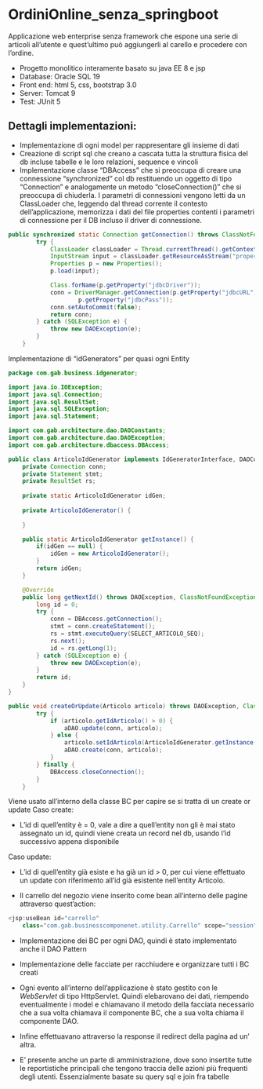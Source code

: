 # OrdiniOnline_senza_springboot
Applicazione web enterprise senza framework che espone una serie di articoli all’utente e quest’ultimo può aggiungerli al carello e procedere con l’ordine.

- Progetto monolitico interamente basato su java EE 8 e jsp
- Database: Oracle SQL 19
- Front end: html 5, css, bootstrap 3.0
- Server: Tomcat 9
- Test: JUnit 5

## Dettagli implementazioni:

- Implementazione di ogni model per rappresentare gli insieme di dati
- Creazione di script sql che creano a cascata tutta la struttura fisica del db incluse tabelle e le loro relazioni, sequence e vincoli
- Implementazione classe “DBAccess” che si preoccupa di creare una connessione “synchronized” col db restituendo un oggetto di tipo “Connection” e analogamente un metodo “closeConnection()” che si preoccupa di chiuderla. I parametri di connessioni vengono letti da un ClassLoader che, leggendo dal thread corrente il contesto dell’applicazione, memorizza i dati del file properties contenti i parametri di connessione per il DB incluso il driver di connessione.

```java
public synchronized static Connection getConnection() throws ClassNotFoundException, DAOException, IOException {
		try {
			ClassLoader classLoader = Thread.currentThread().getContextClassLoader();
			InputStream input = classLoader.getResourceAsStream("properties/config.properties");
			Properties p = new Properties();
			p.load(input);

			Class.forName(p.getProperty("jdbcDriver"));
			conn = DriverManager.getConnection(p.getProperty("jdbcURL"), p.getProperty("jdbcUsername"),
					p.getProperty("jdbcPass"));
			conn.setAutoCommit(false);
			return conn;
		} catch (SQLException e) {
			throw new DAOException(e);
		}
	}

```

Implementazione di “idGenerators” per quasi ogni Entity

```java
package com.gab.business.idgenerator;

import java.io.IOException;
import java.sql.Connection;
import java.sql.ResultSet;
import java.sql.SQLException;
import java.sql.Statement;

import com.gab.architecture.dao.DAOConstants;
import com.gab.architecture.dao.DAOException;
import com.gab.architecture.dbaccess.DBAccess;

public class ArticoloIdGenerator implements IdGeneratorInterface, DAOConstants{
	private Connection conn;
	private Statement stmt;
	private ResultSet rs;
	
	private static ArticoloIdGenerator idGen;
	
	private ArticoloIdGenerator() {
		
	}

	public static ArticoloIdGenerator getInstance() {
		if(idGen == null) {
			idGen = new ArticoloIdGenerator();
		}
		return idGen;
	}

	@Override
	public long getNextId() throws DAOException, ClassNotFoundException, IOException {
		long id = 0;
		try {
			conn = DBAccess.getConnection();
			stmt = conn.createStatement();
			rs = stmt.executeQuery(SELECT_ARTICOLO_SEQ);
			rs.next();
			id = rs.getLong(1);
		} catch (SQLException e) {
			throw new DAOException(e);
		}
		return id;
	}
}

```

```java
public void createOrUpdate(Articolo articolo) throws DAOException, ClassNotFoundException, IOException {
		try {
			if (articolo.getIdArticolo() > 0) {
				aDAO.update(conn, articolo);
			} else {
				articolo.setIdArticolo(ArticoloIdGenerator.getInstance().getNextId());
				aDAO.create(conn, articolo);
			}
		} finally {
			DBAccess.closeConnection();
		}
	}
```

Viene usato all’interno della classe BC per capire se si tratta di un create or update
Caso create:

- L’id di quell’entity è = 0, vale a dire a quell’entity non gli è mai stato assegnato un id, quindi viene creata un record nel db, usando l’id successivo appena disponibile

Caso update:

- L’id di quell’entity già esiste e ha già un id > 0, per cui viene effettuato un update con riferimento all’id già esistente nell’entity Articolo.

- Il carrello del negozio viene inserito come bean all’interno delle pagine attraverso quest’action:

```java
<jsp:useBean id="carrello"
	class="com.gab.businesscomponenet.utility.Carrello" scope="session" />
```

- Implementazione dei BC per ogni DAO, quindi è stato implementato anche il DAO Pattern
- Implementazione delle facciate per racchiudere e organizzare tutti i BC creati
- Ogni evento all’interno dell’applicazione è stato gestito con le *WebServlet* di tipo HttpServlet. Quindi elebarovano dei dati, riempendo eventualmente i model e chiamavano il metodo della facciata necessario che a sua volta chiamava il componente BC, che a sua volta chiama il componente DAO.
- Infine effettuavano attraverso la response il redirect della pagina ad un’ altra.

- E’ presente anche un parte di amministrazione, dove sono insertite tutte le reportistiche principali che tengono traccia delle azioni più frequenti degli utenti. Essenzialmente basate su query sql e join fra tabelle

